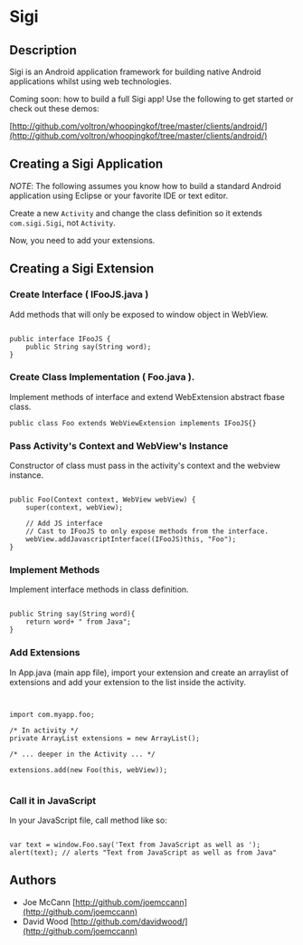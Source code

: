 Sigi
====================

Description
---------------------
Sigi is an Android application framework for building native Android applications whilst using web technologies.


Coming soon:  how to build a full Sigi app!  Use the following to get started or check out these demos:

[http://github.com/voltron/whoopingkof/tree/master/clients/android/](http://github.com/voltron/whoopingkof/tree/master/clients/android/)


Creating a Sigi Application
---------------------

*NOTE*: The following assumes you know how to build a standard Android application using Eclipse or your favorite IDE or text editor.

Create a new <code>Activity</code> and change the class definition so it extends <code>com.sigi.Sigi</code>, not <code>Activity</code>.

Now, you need to add your extensions.


Creating a Sigi Extension
---------------------

### Create Interface ( IFooJS.java ) ###
Add methods that will only be exposed to window object in WebView.

<pre><code>
public interface IFooJS { 
	public String say(String word);
}
</code></pre>

### Create Class Implementation ( Foo.java ). ###  
Implement methods of interface and extend WebExtension abstract fbase class.

<pre><code>public class Foo extends WebViewExtension implements IFooJS{}</code></pre>

### Pass Activity's Context and WebView's Instance ###
Constructor of class must pass in the activity's context and the webview instance.

<pre><code>	
public Foo(Context context, WebView webView) {
	super(context, webView);
				
	// Add JS interface
	// Cast to IFooJS to only expose methods from the interface.
	webView.addJavascriptInterface((IFooJS)this, "Foo");
}
</code></pre>

### Implement Methods ###
Implement interface methods in class definition.

<pre><code>
public String say(String word){
	return word+ " from Java";
}
</code></pre>

### Add Extensions ###
In App.java (main app file), import your extension and create an arraylist of extensions and add your extension to the list inside the activity.

<pre><code>

import com.myapp.foo;

/* In activity */
private ArrayList<IWebViewExtension> extensions = new ArrayList<IWebViewExtension>();

/* ... deeper in the Activity ... */

extensions.add(new Foo(this, webView));

</code></pre>

### Call it in JavaScript ###
In your JavaScript file, call method like so:

<pre><code>
var text = window.Foo.say('Text from JavaScript as well as ');
alert(text); // alerts "Text from JavaScript as well as from Java"
</code></pre>

Authors
---------------------
- Joe McCann [http://github.com/joemccann](http://github.com/joemccann)
- David Wood [http://github.com/davidwood/](http://github.com/joemccann)